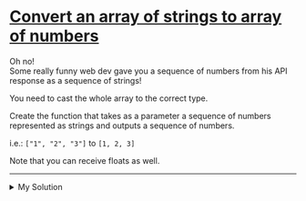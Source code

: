 # [Convert an array of strings to array of numbers](https://www.codewars.com/kata/5783d8f3202c0e486c001d23)

Oh no!  
Some really funny web dev gave you a sequence of numbers from his API response as a sequence of strings!

You need to cast the whole array to the correct type.

Create the function that takes as a parameter a sequence of numbers represented as strings and outputs a sequence of numbers.

i.e.: `["1", "2", "3"]` to `[1, 2, 3]`

Note that you can receive floats as well.

---

<details><summary>My Solution</summary>

```js
function toNumberArray(stringarray) {
  return stringarray.map(s => +s)
}
```

</details>

